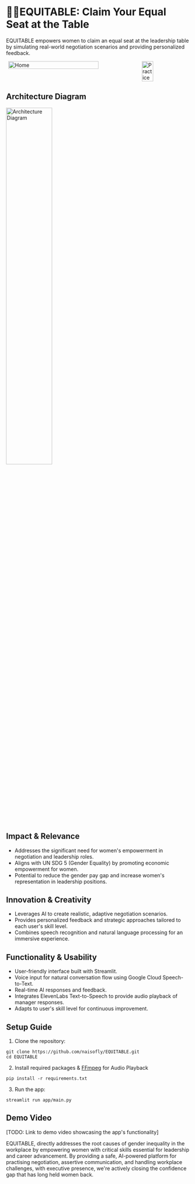 # 👩‍💼EQUITABLE: Claim Your Equal Seat at the Table

EQUITABLE empowers women to claim an equal seat at the leadership table by simulating real-world negotiation scenarios and providing personalized feedback.

<div style="display: flex; flex-wrap: wrap; justify-content: space-around;">
    <img src="https://github.com/user-attachments/assets/786446df-c22a-437b-8468-72430b581412" alt="Home" width="70%">
    <img src="https://github.com/user-attachments/assets/a37036dd-33b5-41af-a475-1e9b8c5f0020" alt="Practice" width="25%">
</div>

## Architecture Diagram

<img src="https://github.com/user-attachments/assets/eac6b3a7-1201-4cf6-bb63-3c4116e499dd" alt="Architecture Diagram" width="50%">

## Impact & Relevance

- Addresses the significant need for women's empowerment in negotiation and leadership roles.
- Aligns with UN SDG 5 (Gender Equality) by promoting economic empowerment for women.
- Potential to reduce the gender pay gap and increase women's representation in leadership positions.

## Innovation & Creativity

- Leverages AI to create realistic, adaptive negotiation scenarios.
- Provides personalized feedback and strategic approaches tailored to each user's skill level.
- Combines speech recognition and natural language processing for an immersive experience.

## Functionality & Usability

- User-friendly interface built with Streamlit.
- Voice input for natural conversation flow using Google Cloud Speech-to-Text.
- Real-time AI responses and feedback.
- Integrates ElevenLabs Text-to-Speech to provide audio playback of manager responses.
- Adapts to user's skill level for continuous improvement.

## Setup Guide

1. Clone the repository:
```
git clone https://github.com/naisofly/EQUITABLE.git
cd EQUITABLE
```

2. Install required packages & [FFmpeg](https://ffmpeg.org/download.html) for Audio Playback 
```
pip install -r requirements.txt
```

3. Run the app:
```
streamlit run app/main.py
```

## Demo Video

[TODO: Link to demo video showcasing the app's functionality]

EQUITABLE, directly addresses the root causes of gender inequality in the workplace by empowering women with critical skills essential for leadership and career advancement. By providing a safe, AI-powered platform for practising negotiation, assertive communication, and handling workplace challenges, with executive presence, we're actively closing the confidence gap that has long held women back.
